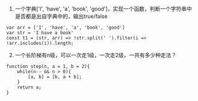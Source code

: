 1. 一个字典['I', 'have', 'a', 'book', 'good']，实现一个函数，判断一个字符串中是否都是出自字典中的，输出true/false
```
var arr = ['I', 'have', 'a', 'book', 'good']
var str = 'I have a book'
const t1 = (str, arr) => !str.split(' ').filter(i => !arr.includes(i)).length;
```

2.  一个长阶梯有n级，可以一次走1级，一次走2级，一共有多少种走法？
```
function step(n, a = 1, b = 2){
    while(n-- && n > 0){
        [a, b] = [b, a + b];
    }
    return a;
}
```